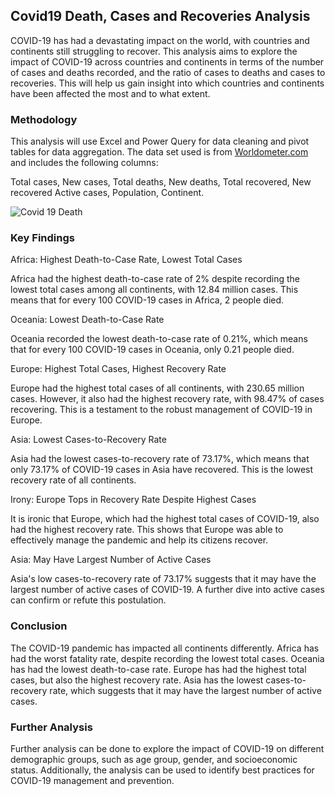 ## Covid19 Death, Cases and Recoveries Analysis



COVID-19 has had a devastating impact on the world, with countries and continents still struggling to recover. This analysis aims to explore the impact of COVID-19 across countries and continents in terms of the number of cases and deaths recorded, and the ratio of cases to deaths and cases to recoveries. This will help us gain insight into which countries and continents have been affected the most and to what extent.

### Methodology

This analysis will use Excel and Power Query for data cleaning and pivot tables for data aggregation. The data set used is from [Worldometer.com](https://www.worldometers.info/coronavirus/) and includes the following columns:

Total cases,
New cases,
Total deaths,
New deaths,
Total recovered,
New recovered
Active cases,
Population,
Continent.


![Covid 19 Death](https://github.com/Lordleomax/Excel/assets/131598329/a911a8aa-5a73-42f1-ba82-b7518b3dfc25)

### Key Findings

Africa: Highest Death-to-Case Rate, Lowest Total Cases

Africa had the highest death-to-case rate of 2% despite recording the lowest total cases among all continents, with 12.84 million cases. This means that for every 100 COVID-19 cases in Africa, 2 people died.

Oceania: Lowest Death-to-Case Rate

Oceania recorded the lowest death-to-case rate of 0.21%, which means that for every 100 COVID-19 cases in Oceania, only 0.21 people died.

Europe: Highest Total Cases, Highest Recovery Rate

Europe had the highest total cases of all continents, with 230.65 million cases. However, it also had the highest recovery rate, with 98.47% of cases recovering. This is a testament to the robust management of COVID-19 in Europe.

Asia: Lowest Cases-to-Recovery Rate

Asia had the lowest cases-to-recovery rate of 73.17%, which means that only 73.17% of COVID-19 cases in Asia have recovered. This is the lowest recovery rate of all continents.

Irony: Europe Tops in Recovery Rate Despite Highest Cases

It is ironic that Europe, which had the highest total cases of COVID-19, also had the highest recovery rate. This shows that Europe was able to effectively manage the pandemic and help its citizens recover.

Asia: May Have Largest Number of Active Cases

Asia's low cases-to-recovery rate of 73.17% suggests that it may have the largest number of active cases of COVID-19. A further dive into active cases can confirm or refute this postulation.

### Conclusion

The COVID-19 pandemic has impacted all continents differently. Africa has had the worst fatality rate, despite recording the lowest total cases. Oceania has had the lowest death-to-case rate. Europe has had the highest total cases, but also the highest recovery rate. Asia has the lowest cases-to-recovery rate, which suggests that it may have the largest number of active cases.


### Further Analysis

Further analysis can be done to explore the impact of COVID-19 on different demographic groups, such as age group, gender, and socioeconomic status. Additionally, the analysis can be used to identify best practices for COVID-19 management and prevention.



